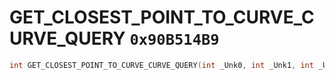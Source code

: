 # GET_CLOSEST_POINT_TO_CURVE_CURVE_QUERY `0x90B514B9`

```cpp
int GET_CLOSEST_POINT_TO_CURVE_CURVE_QUERY(int _Unk0, int _Unk1, int _Unk2);
```